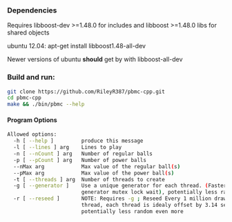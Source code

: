 <h3>Dependencies</h3>

Requires libboost-dev >=1.48.0 for includes and libboost >=1.48.0 libs for shared objects

ubuntu 12.04: apt-get install libboost1.48-all-dev

Newer versions of ubuntu <b>should</b> get by with libboost-all-dev

<h3>Build and run:</h3>

```sh
git clone https://github.com/RileyR387/pbmc-cpp.git
cd pbmc-cpp
make && ./bin/pbmc --help
```

<h4>Program Options</h4>

```sh
Allowed options:
  -h [ --help ]         produce this message
  -l [ --lines ] arg    Lines to play
  -n [ --nCount ] arg   Number of regular balls
  -p [ --pCount ] arg   Number of power balls
  --nMax arg            Max value of the regular ball(s)
  --pMax arg            Max value of the power ball(s)
  -t [ --threads ] arg  Number of threads to create
  -g [ --generator ]    Use a unique generator for each thread. (Faster, no 
                        generator mutex lock wait), potentially less random
  -r [ --reseed ]       NOTE: Requires -g ; Reseed Every 1 million drawings per
                        thread, each thread is idealy offset by 3.14 seconds; 
                        potentially less random even more
```

